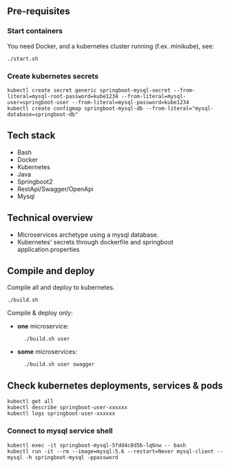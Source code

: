 ## Pre-requisites

### Start containers
You need Docker, and a kubernetes cluster running (f.ex. minikube), see:

```shell
./start.sh
```

### Create kubernetes secrets

```shell
kubectl create secret generic springboot-mysql-secret --from-literal=mysql-root-password=kube1234 --from-literal=mysql-user=springboot-user --from-literal=mysql-password=kube1234
kubectl create configmap springboot-mysql-db --from-literal="mysql-database=springboot-db"
```
## Tech stack

- Bash
- Docker
- Kubernetes
- Java
- Springboot2
- RestApi/Swagger/OpenApi
- Mysql

## Technical overview

- Microservices archetype using a mysql database.
- Kubernetes' secrets through dockerfile and springboot application.properties

## Compile and deploy

Compile all and deploy to kubernetes.

    ./build.sh

Compile & deploy only:
- **one** microservice:
  
        ./build.sh user

- **some** microservices:

        ./build.sh user swagger

## Check kubernetes deployments, services & pods

```shell
kubectl get all
kubectl describe springboot-user-xxxxxx
kubectl logs springboot-user-xxxxxx
```

### Connect to mysql service shell

```shell
kubectl exec -it springboot-mysql-5fdd4c8d5b-lq6nw -- bash
kubectl run -it --rm --image=mysql:5.6 --restart=Never mysql-client -- mysql -h springboot-mysql -ppassword
```
